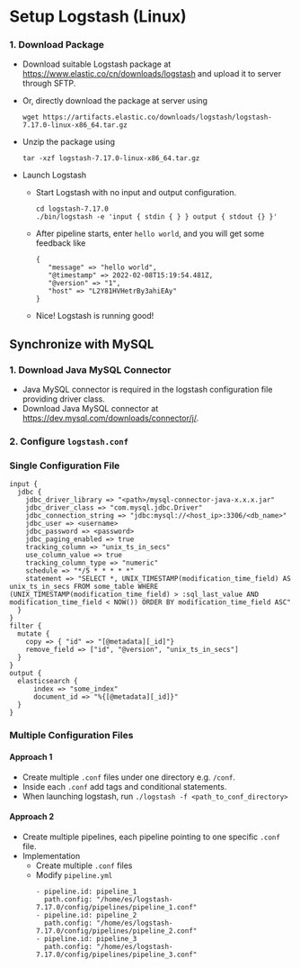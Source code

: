 # Setup Logstash (Linux)

### 1. Download Package

- Download suitable Logstash package at https://www.elastic.co/cn/downloads/logstash and upload it to server through SFTP.
- Or, directly download the package at server using

    `wget https://artifacts.elastic.co/downloads/logstash/logstash-7.17.0-linux-x86_64.tar.gz`
- Unzip the package using

    `tar -xzf logstash-7.17.0-linux-x86_64.tar.gz`

- Launch Logstash
  - Start Logstash with no input and output configuration.

    ```
    cd logstash-7.17.0
    ./bin/logstash -e 'input { stdin { } } output { stdout {} }'
    ```
  - After pipeline starts, enter `hello world`, and you will get some feedback like
    ```
    {
       "message" => "hello world",
       "@timestamp" => 2022-02-08T15:19:54.481Z,
       "@version" => "1",
       "host" => "L2Y81HVHetrBy3ahiEAy"
    }
    ```
  - Nice! Logstash is running good!


## Synchronize with MySQL
### 1. Download Java MySQL Connector

- Java MySQL connector is required in the logstash configuration file providing driver class.
- Download Java MySQL connector at https://dev.mysql.com/downloads/connector/j/.

### 2. Configure `logstash.conf`

### Single Configuration File
```
input {
  jdbc {
    jdbc_driver_library => "<path>/mysql-connector-java-x.x.x.jar"
    jdbc_driver_class => "com.mysql.jdbc.Driver"
    jdbc_connection_string => "jdbc:mysql://<host_ip>:3306/<db_name>"
    jdbc_user => <username>
    jdbc_password => <password>
    jdbc_paging_enabled => true
    tracking_column => "unix_ts_in_secs"
    use_column_value => true
    tracking_column_type => "numeric"
    schedule => "*/5 * * * * *"
    statement => "SELECT *, UNIX_TIMESTAMP(modification_time_field) AS unix_ts_in_secs FROM some_table WHERE (UNIX_TIMESTAMP(modification_time_field) > :sql_last_value AND modification_time_field < NOW()) ORDER BY modification_time_field ASC"
  }
}
filter {
  mutate {
    copy => { "id" => "[@metadata][_id]"}
    remove_field => ["id", "@version", "unix_ts_in_secs"]
  }
}
output {
  elasticsearch {
      index => "some_index"
      document_id => "%{[@metadata][_id]}"
  }
}
```

### Multiple Configuration Files
#### Approach 1
- Create multiple `.conf` files under one directory e.g. `/conf`.
- Inside each `.conf` add tags and conditional statements.
- When launching logstash, run `./logstash -f <path_to_conf_directory>`
#### Approach 2
- Create multiple pipelines, each pipeline pointing to one specific `.conf` file.
- Implementation
  - Create multiple `.conf` files
  - Modify `pipeline.yml`
    ```
    - pipeline.id: pipeline_1
      path.config: "/home/es/logstash-7.17.0/config/pipelines/pipeline_1.conf"
    - pipeline.id: pipeline_2
      path.config: "/home/es/logstash-7.17.0/config/pipelines/pipeline_2.conf"
    - pipeline.id: pipeline_3
      path.config: "/home/es/logstash-7.17.0/config/pipelines/pipeline_3.conf"
    ```